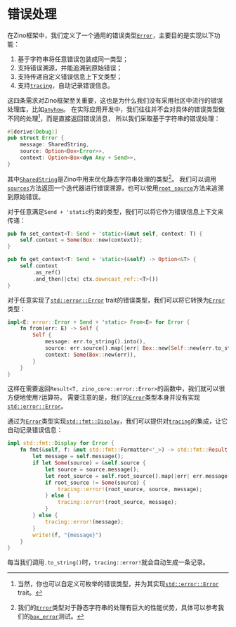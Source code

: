 # 错误处理

在Zino框架中，我们定义了一个通用的错误类型[`Error`]，主要目的是实现以下功能：

1. 基于字符串将任意错误包装成同一类型；
2. 支持错误溯源，并能追溯到原始错误；
3. 支持传递自定义错误信息上下文类型；
4. 支持[`tracing`]，自动记录错误信息。

这四条需求对Zino框架至关重要，这也是为什么我们没有采用社区中流行的错误处理库，比如[`anyhow`]。
在实际应用开发中，我们往往并不会对具体的错误类型做不同的处理[^new_error]，而是直接返回错误消息，
所以我们采取基于字符串的错误处理：
```rust
#[derive(Debug)]
pub struct Error {
    message: SharedString,
    source: Option<Box<Error>>,
    context: Option<Box<dyn Any + Send>>,
}
```
其中[`SharedString`]是Zino中用来优化静态字符串处理的类型[^benchmark]。
我们可以调用[`sources`]方法返回一个迭代器进行错误溯源，也可以使用[`root_source`]方法来追溯到原始错误。

对于任意满足`Send + 'static`约束的类型，我们可以将它作为错误信息上下文来传递：
```rust
pub fn set_context<T: Send + 'static>(&mut self, context: T) {
    self.context = Some(Box::new(context));
}

pub fn get_context<T: Send + 'static>(&self) -> Option<&T> {
    self.context
        .as_ref()
        .and_then(|ctx| ctx.downcast_ref::<T>())
}
```

对于任意实现了[`std::error::Error`] trait的错误类型，我们可以将它转换为[`Error`]类型：
```rust
impl<E: error::Error + Send + 'static> From<E> for Error {
    fn from(err: E) -> Self {
        Self {
            message: err.to_string().into(),
            source: err.source().map(|err| Box::new(Self::new(err.to_string()))),
            context: Some(Box::new(err)),
        }
    }
}
```
这样在需要返回`Result<T, zino_core::error::Error>`的函数中，我们就可以很方便地使用`?`运算符。
需要注意的是，我们的[`Error`]类型本身并没有实现[`std::error::Error`]。

通过为[`Error`]类型实现[`std::fmt::Display`]，我们可以提供对[`tracing`]的集成，让它自动记录错误信息：
```rust
impl std::fmt::Display for Error {
    fn fmt(&self, f: &mut std::fmt::Formatter<'_>) -> std::fmt::Result {
        let message = self.message();
        if let Some(source) = &self.source {
            let source = source.message();
            let root_source = self.root_source().map(|err| err.message());
            if root_source != Some(source) {
                tracing::error!(root_source, source, message);
            } else {
                tracing::error!(root_source, message);
            }
        } else {
            tracing::error!(message);
        }
        write!(f, "{message}")
    }
}
```
每当我们调用`.to_string()`时，`tracing::error!`就会自动生成一条记录。

[^new_error]: 当然，你也可以自定义可枚举的错误类型，并为其实现[`std::error::Error`] trait。
[^benchmark]: 我们的[`Error`]类型对于静态字符串的处理有巨大的性能优势，具体可以参考我们的[`box_error`]测试。

[`anyhow`]: https://docs.rs/anyhow
[`tracing`]: https://docs.rs/tracing
[`Error`]: https://docs.rs/zino-core/latest/zino_core/error/struct.Error.html
[`SharedString`]: https://docs.rs/zino-core/latest/zino_core/type.SharedString.html
[`sources`]: https://docs.rs/zino-core/latest/zino_core/error/struct.Error.html#method.sources
[`root_source`]: https://docs.rs/zino-core/latest/zino_core/error/struct.Error.html#method.root_source
[`box_error`]: https://github.com/zino-rs/zino/blob/main/zino-core/benches/box_error.rs
[`std::error::Error`]: https://doc.rust-lang.org/nightly/std/error/trait.Error.html
[`std::fmt::Display`]: https://doc.rust-lang.org/nightly/std/fmt/trait.Display.html
